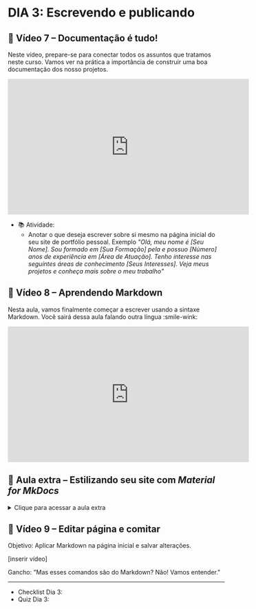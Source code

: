 # DIA 3: Escrevendo e publicando

## 🎥 Vídeo 7 – Documentação é tudo!

Neste vídeo, prepare-se para conectar todos os assuntos que tratamos neste curso. Vamos ver na prática a importância de construir uma boa documentação dos nosso projetos.

<iframe width="560" height="315" src="https://www.youtube.com/embed/28y9wegXVAs?si=RDrSsY2MWzz1OkRo" title="YouTube video player" frameborder="0" allow="accelerometer; autoplay; clipboard-write; encrypted-media; gyroscope; picture-in-picture; web-share" referrerpolicy="strict-origin-when-cross-origin" allowfullscreen></iframe>

- 📚 Atividade:
    - Anotar o que deseja escrever sobre si mesmo na página inicial do seu site de portfólio pessoal.
    Exemplo _"Olá, meu nome é [Seu Nome]. Sou formado em [Sua Formação] pela e possuo [Número] anos de experiência em [Área de Atuação]. Tenho interesse nas seguintes áreas de conhecimento [Seus Interesses]. Veja meus projetos e conheça mais sobre o meu trabalho"_

## 🎥 Vídeo 8 – Aprendendo Markdown

Nesta aula, vamos finalmente começar a escrever usando a sintaxe Markdown. Você sairá dessa aula falando outra língua :smile-wink:

<iframe width="560" height="315" src="https://www.youtube.com/embed/SOXWdGwV8t4?si=cVBYpivk9ALTHHFq" title="YouTube video player" frameborder="0" allow="accelerometer; autoplay; clipboard-write; encrypted-media; gyroscope; picture-in-picture; web-share" referrerpolicy="strict-origin-when-cross-origin" allowfullscreen></iframe>

## 🎥 Aula extra – Estilizando seu site com _Material for MkDocs_
<details>
  <summary>Clique para acessar a aula extra</summary>

    <p>Neste vídeo, eu te mostro como transformar o seu site do seu jeito, usando uma ferramenta super simples e poderosa, que é o Material for MkDocs.</p>    
<iframe width="560" height="315" src="https://www.youtube.com/embed/k9InxkOOxwg?si=UgOi2iB1DQHCDt_x" title="YouTube video player" frameborder="0" allow="accelerometer; autoplay; clipboard-write; encrypted-media; gyroscope; picture-in-picture; web-share" referrerpolicy="strict-origin-when-cross-origin" allowfullscreen></iframe>

</details>

## 🎥 Vídeo 9 – Editar página e comitar

Objetivo: Aplicar Markdown na página inicial e salvar alterações.

[inserir vídeo]

Gancho: "Mas esses comandos são do Markdown? Não! Vamos entender."

_________
 - Checklist Dia 3:
 - Quiz Dia 3: